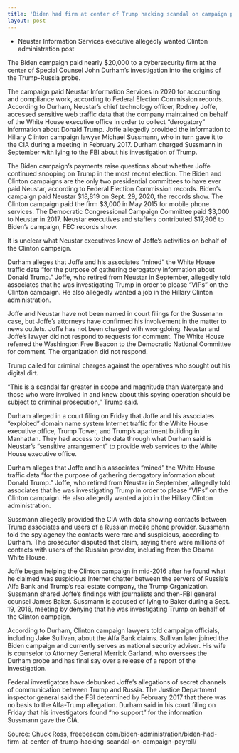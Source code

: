 ```yaml
---
title: 'Biden had firm at center of Trump hacking scandal on campaign payroll'
layout: post
---
```


- Neustar Information Services executive allegedly wanted Clinton administration post

The Biden campaign paid nearly $20,000 to a cybersecurity firm at the center of Special Counsel John Durham’s investigation into the origins of the Trump-Russia probe.

The campaign paid Neustar Information Services in 2020 for accounting and compliance work, according to Federal Election Commission records. According to Durham, Neustar’s chief technology officer, Rodney Joffe, accessed sensitive web traffic data that the company maintained on behalf of the White House executive office in order to collect “derogatory” information about Donald Trump. Joffe allegedly provided the information to Hillary Clinton campaign lawyer Michael Sussmann, who in turn gave it to the CIA during a meeting in February 2017. Durham charged Sussmann in September with lying to the FBI about his investigation of Trump.

The Biden campaign’s payments raise questions about whether Joffe continued snooping on Trump in the most recent election. The Biden and Clinton campaigns are the only two presidential committees to have ever paid Neustar, according to Federal Election Commission records. Biden’s campaign paid Neustar $18,819 on Sept. 29, 2020, the records show. The Clinton campaign paid the firm $3,000 in May 2015 for mobile phone services. The Democratic Congressional Campaign Committee paid $3,000 to Neustar in 2017. Neustar executives and staffers contributed $17,906 to Biden’s campaign, FEC records show.

It is unclear what Neustar executives knew of Joffe’s activities on behalf of the Clinton campaign.

Durham alleges that Joffe and his associates “mined” the White House traffic data “for the purpose of gathering derogatory information about Donald Trump.” Joffe, who retired from Neustar in September, allegedly told associates that he was investigating Trump in order to please “VIPs” on the Clinton campaign. He also allegedly wanted a job in the Hillary Clinton administration.

Joffe and Neustar have not been named in court filings for the Sussmann case, but Joffe’s attorneys have confirmed his involvement in the matter to news outlets. Joffe has not been charged with wrongdoing. Neustar and Joffe’s lawyer did not respond to requests for comment. The White House referred the Washington Free Beacon to the Democratic National Committee for comment. The organization did not respond.

Trump called for criminal charges against the operatives who sought out his digital dirt.

“This is a scandal far greater in scope and magnitude than Watergate and those who were involved in and knew about this spying operation should be subject to criminal prosecution,” Trump said.

Durham alleged in a court filing on Friday that Joffe and his associates “exploited” domain name system Internet traffic for the White House executive office, Trump Tower, and Trump’s apartment building in Manhattan. They had access to the data through what Durham said is Neustar’s “sensitive arrangement” to provide web services to the White House executive office.

Durham alleges that Joffe and his associates “mined” the White House traffic data “for the purpose of gathering derogatory information about Donald Trump.” Joffe, who retired from Neustar in September, allegedly told associates that he was investigating Trump in order to please “VIPs” on the Clinton campaign. He also allegedly wanted a job in the Hillary Clinton administration.

Sussmann allegedly provided the CIA with data showing contacts between Trump associates and users of a Russian mobile phone provider. Sussmann told the spy agency the contacts were rare and suspicious, according to Durham. The prosecutor disputed that claim, saying there were millions of contacts with users of the Russian provider, including from the Obama White House.

Joffe began helping the Clinton campaign in mid-2016 after he found what he claimed was suspicious Internet chatter between the servers of Russia’s Alfa Bank and Trump’s real estate company, the Trump Organization. Sussmann shared Joffe’s findings with journalists and then-FBI general counsel James Baker. Sussmann is accused of lying to Baker during a Sept. 19, 2016, meeting by denying that he was investigating Trump on behalf of the Clinton campaign.

According to Durham, Clinton campaign lawyers told campaign officials, including Jake Sullivan, about the Alfa Bank claims. Sullivan later joined the Biden campaign and currently serves as national security adviser. His wife is counselor to Attorney General Merrick Garland, who oversees the Durham probe and has final say over a release of a report of the investigation.

Federal investigators have debunked Joffe’s allegations of secret channels of communication between Trump and Russia. The Justice Department inspector general said the FBI determined by February 2017 that there was no basis to the Alfa-Trump allegation. Durham said in his court filing on Friday that his investigators found “no support” for the information Sussmann gave the CIA.

Source: Chuck Ross, freebeacon.com/biden-administration/biden-had-firm-at-center-of-trump-hacking-scandal-on-campaign-payroll/